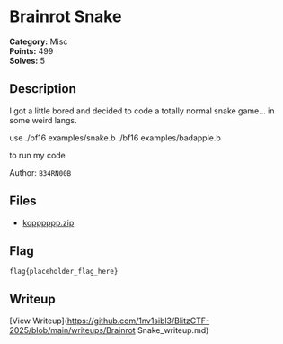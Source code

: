 # Brainrot Snake

**Category:** Misc  
**Points:** 499  
**Solves:** 5  

## Description

I got a little bored and decided to code a totally normal snake game… in some weird langs.

use 
./bf16 examples/snake.b
./bf16 examples/badapple.b

to run my code

Author: `B34RN00B`

## Files

- [kopppppp.zip](https://github.com/1nv1sibl3/BlitzCTF-2025/blob/main/files/ecba1f204af4ec66cec87a9eed67219e/kopppppp.zip)

## Flag

```
flag{placeholder_flag_here}
```

## Writeup

[View Writeup](https://github.com/1nv1sibl3/BlitzCTF-2025/blob/main/writeups/Brainrot Snake_writeup.md)
